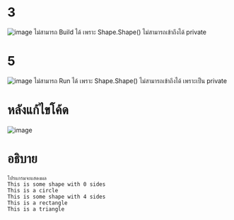 # 3 # 
![image](https://github.com/ThanaloekKaisai/03376836-OOP-2566-Lab-10/assets/144195683/a912adce-98e4-4fa0-860f-2e3ba1b70539)
ไม่สามารถ Build ได้ เพราะ Shape.Shape() ไม่สามารถเข้าถึงได้ private


# 5 # 
![image](https://github.com/ThanaloekKaisai/03376836-OOP-2566-Lab-10/assets/144195683/772d95ae-d2fa-4065-a36a-06d32b5c3c25)
ไม่สามารถ Run ได้ เพราะ Shape.Shape() ไม่สามารถเข้าถึงได้ เพราะเป็น private

# หลังแก้ไขโค้ด #
![image](https://github.com/ThanaloekKaisai/03376836-OOP-2566-Lab-10/assets/144195683/517732e5-3c0f-45c6-908d-9ff176e2c12c)
# อธิบาย # 
```
โปรแกรมจะแสดงผล
This is some shape with 0 sides
This is a circle
This is some shape with 4 sides
This is a rectangle
This is a triangle
